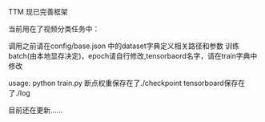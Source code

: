 TTM
现已完善框架

当前用在了视频分类任务中：

调用之前请在config/base.json 中的dataset字典定义相关路径和参数
训练batch(由本地显存决定)，epoch请自行修改,tensorbaord名字，请在train字典中修改

usage: python train.py
断点权重保存在了./checkpoint
tensorboard保存在了./log



目前还在更新......